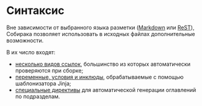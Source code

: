 # Синтаксис

Вне зависимости от выбранного языка разметки ([Markdown](../11-overview/91-markdown.md) или [ReST](../11-overview/92-rest.md)), Собирака позволяет использовать в исходных файлах дополнительные возможности.

В их число входят:

- [несколько видов ссылок](1-links.md), большинство из которых автоматически проверяются при сборке;
- [переменные, условия и инклюды](2-jinja.md), обрабатываемые с помощью шаблонизатора Jinja;
- [специальные директивы](3-directives.md) для автоматической генерации оглавлений по подразделам.